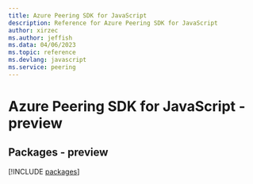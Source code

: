 ```yaml
---
title: Azure Peering SDK for JavaScript
description: Reference for Azure Peering SDK for JavaScript
author: xirzec
ms.author: jeffish
ms.data: 04/06/2023
ms.topic: reference
ms.devlang: javascript
ms.service: peering
---
```

# Azure Peering SDK for JavaScript - preview
## Packages - preview
[!INCLUDE [packages](peering-index.md)]
